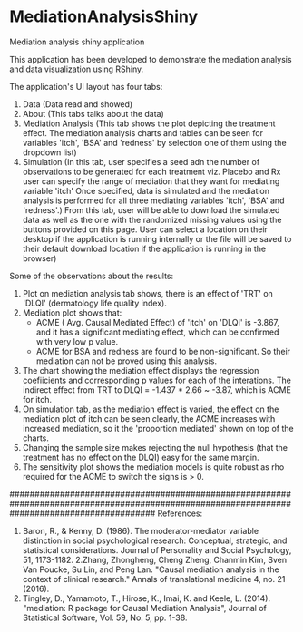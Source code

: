 # MediationAnalysisShiny
Mediation analysis shiny application

This application has been developed to demonstrate the mediation analysis and data visualization using RShiny.

The application's UI layout has four tabs:

1. Data (Data read and showed)
2. About (This tabs talks about the data)
3. Mediation Analysis (This tab shows the plot depicting the treatment effect. The mediation analysis charts and tables
			can be seen for variables 'itch', 'BSA' and 'redness' by selection one of them using the dropdown list)
4. Simulation (In this tab, user specifies a seed adn the number of observations to be generated for each treatment viz. Placebo and Rx
		user can specify the range of mediation that they want for mediating variable 'itch'
		Once specified, data is simulated and the mediation analysis is performed for all three mediating variables
		'itch', 'BSA' and 'redness'.)
		From this tab, user will be able to download the simulated data as well as the one with the randomized missing values
		using the buttons provided on this page. User can select a location on their desktop if the application is running
		internally or the file will be saved to their default download location if the application is running in the browser)

Some of the observations about the results:

1. Plot on mediation analysis tab shows, there is an effect of 'TRT' on 'DLQI' (dermatology life quality index).
2. Mediation plot shows that:
	- ACME ( Avg. Causal Mediated Effect) of 'itch' on 'DLQI' is -3.867, and it has a significant mediating effect, which can be
		confirmed with very low p value.	
	- ACME for BSA and redness are found to be non-significant. So their mediation can not be proved using this analysis.
3. The chart showing the mediation effect displays the regression coefiicients and corresponding p values for each of the interations.
   The indirect effect from TRT to DLQI = -1.437 * 2.66 ~ -3.87, which is ACME for itch.
4. On simulation tab, as the mediation effect is varied, the effect on the mediation plot of itch can be seen clearly, the ACME
   increases with increased mediation, so it the 'proportion mediated' shown on top of the charts.
5. Changing the sample size makes rejecting the null hypothesis (that the treatment has no effect on the DLQI) easy for the same margin.
6. The sensitivity plot shows the mediation models is quite robust as rho required for the ACME to switch the signs is > 0.

#############################################################################################################################################
References:
1. Baron, R., & Kenny, D. (1986). The moderator-mediator variable distinction in social psychological research: Conceptual, strategic,
   and statistical considerations. Journal of Personality and Social Psychology, 51, 1173-1182.
2.Zhang, Zhongheng, Cheng Zheng, Chanmin Kim, Sven Van Poucke, Su Lin, and Peng Lan. "Causal mediation analysis in the context 
  of clinical research." Annals of translational medicine 4, no. 21 (2016). 
3. Tingley, D., Yamamoto, T., Hirose, K., Imai, K. and Keele, L. (2014). "mediation: R package for Causal Mediation Analysis", Journal
   of Statistical Software, Vol. 59, No. 5, pp. 1-38.
